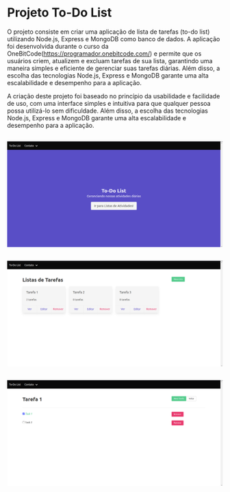 # Projeto To-Do List

O projeto consiste em criar uma aplicação de lista de tarefas (to-do list) utilizando Node.js, Express e MongoDB como banco de dados. A aplicação foi desenvolvida durante o curso da OneBitCode(https://programador.onebitcode.com/) e permite que os usuários criem, atualizem e excluam tarefas de sua lista, garantindo uma maneira simples e eficiente de gerenciar suas tarefas diárias. Além disso, a escolha das tecnologias Node.js, Express e MongoDB garante uma alta escalabilidade e desempenho para a aplicação.

A criação deste projeto foi baseado no princípio da usabilidade e facilidade de uso, com uma interface simples e intuitiva para que qualquer pessoa possa utilizá-lo sem dificuldade. Além disso, a escolha das tecnologias Node.js, Express e MongoDB garante uma alta escalabilidade e desempenho para a aplicação.

##

![](https://github.com/Ally-Matias/Projeto_To-Do-List/blob/main/To-Do-List/img/Screenshot%20from%202023-01-14%2017-55-37.png)

##

![](https://github.com/Ally-Matias/Projeto_To-Do-List/blob/main/To-Do-List/img/Screenshot%20from%202023-01-14%2017-57-00.png)

##

![](https://github.com/Ally-Matias/Projeto_To-Do-List/blob/main/To-Do-List/img/Screenshot%20from%202023-01-14%2017-57-08.png)
